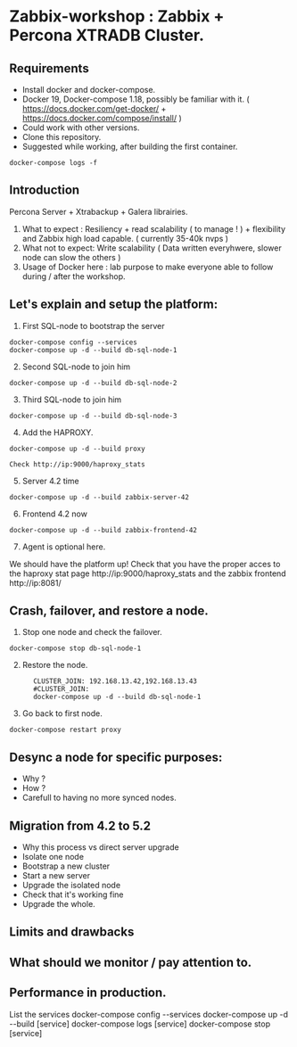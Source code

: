 # Zabbix-workshop : Zabbix + Percona XTRADB Cluster.
## Requirements
- Install docker and docker-compose.
- Docker 19, Docker-compose 1.18, possibly be familiar with it.
( https://docs.docker.com/get-docker/ + https://docs.docker.com/compose/install/ )
- Could work with other versions.
- Clone this repository.
- Suggested while working, after building the first container.

``` 
docker-compose logs -f

```

## Introduction

Percona Server + Xtrabackup + Galera librairies. 

1. What to expect : Resiliency + read scalability  ( to manage ! ) + flexibility and Zabbix high load capable. ( currently 35-40k nvps ) 
2. What not to expect: Write scalability ( Data written everyhwere, slower node can slow the others ) 
3. Usage of Docker here : lab purpose to make everyone able to follow during / after the workshop.


## Let's explain and setup the platform: 

1. First SQL-node to bootstrap the server

```
docker-compose config --services
docker-compose up -d --build db-sql-node-1
```

2. Second SQL-node to join him

```
docker-compose up -d --build db-sql-node-2
```

3. Third SQL-node to join him

```
docker-compose up -d --build db-sql-node-3
```

4. Add the HAPROXY.

```
docker-compose up -d --build proxy

Check http://ip:9000/haproxy_stats
```


5. Server 4.2 time

```
docker-compose up -d --build zabbix-server-42

```
6. Frontend 4.2 now

```
docker-compose up -d --build zabbix-frontend-42

```
7. Agent is optional here.

We should have the platform up!
Check that you have the proper acces to the haproxy stat page http://ip:9000/haproxy_stats and the zabbix frontend http://ip:8081/



## Crash, failover, and restore a node.

1. Stop one node and check the failover.

```
docker-compose stop db-sql-node-1
```


2. Restore the node.

```
      CLUSTER_JOIN: 192.168.13.42,192.168.13.43
      #CLUSTER_JOIN: 
      docker-compose up -d --build db-sql-node-1
```

3. Go back to first node.

```
docker-compose restart proxy
```

## Desync a node for specific purposes:
- Why ? 
- How ? 
- Carefull to having no more synced nodes.


## Migration from 4.2 to 5.2

- Why this process vs direct server upgrade
- Isolate one node
- Bootstrap a new cluster
- Start a new server
- Upgrade the isolated node
- Check that it's working fine
- Upgrade the whole.

## Limits and drawbacks
## What should we monitor / pay attention to.
## Performance in production.


List the services
docker-compose config --services
docker-compose up -d --build [service]
docker-compose logs [service]
docker-compose stop [service]





